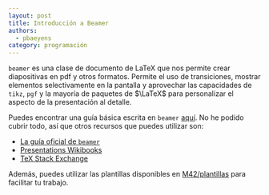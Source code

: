 ```yaml
---
layout: post
title: Introducción a Beamer
authors:
  - pbaeyens
category: programación
---
```


`beamer` es una clase de documento de LaTeX que nos permite crear diapositivas en pdf
y otros formatos. Permite el uso de transiciones, mostrar elementos selectivamente en la 
pantalla y aprovechar las capacidades de `tikz`, `pgf` y la mayoría de paquetes de $\LaTeX$
para personalizar el aspecto de la presentación al detalle. 

Puedes encontrar una guía básica escrita en `beamer` [aquí](https://github.com/dgiim/beamer).
No he podido cubrir todo, así que otros recursos que puedes utilizar son:

- [La guía oficial de `beamer`](http://osl.ugr.es/CTAN/macros/latex/contrib/beamer/doc/beameruserguide.pdf)
- [Presentations Wikibooks](http://en.wikibooks.org/wiki/LaTeX/Presentations)
- [TeX Stack Exchange](http://tex.stackexchange.com/questions/tagged/beamer)

Además, puedes utilizar las plantillas disponibles en [M42/plantillas](https://github.com/M42/plantillas/tree/master/presentacion) para facilitar tu trabajo.

